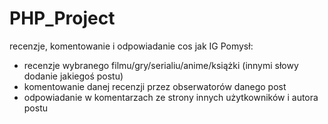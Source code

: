 # PHP_Project
recenzje, komentowanie i odpowiadanie
cos jak IG
Pomysł:
- recenzje wybranego filmu/gry/serialiu/anime/książki (innymi słowy dodanie jakiegoś postu)
- komentowanie danej recenzji przez obserwatorów danego post
- odpowiadanie w komentarzach ze strony innych użytkowników i autora postu
